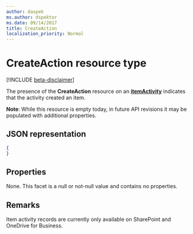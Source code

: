 ```yaml
---
author: daspek
ms.author: dspektor
ms.date: 09/14/2017
title: CreateAction
localization_priority: Normal
---
```

# CreateAction resource type

[!INCLUDE [beta-disclaimer](../../includes/beta-disclaimer.md)]

The presence of the **CreateAction** resource on an [**itemActivity**][activity] indicates that the activity created an item.

**Note**: While this resource is empty today, in future API revisions it may be populated with additional properties.

[activity]: itemactivity.md

## JSON representation

<!-- {
  "blockType": "resource",
  "optionalProperties": [ ],
  "@type": "microsoft.graph.createAction"
}-->

```json
{
}
```

## Properties

None. This facet is a null or not-null value and contains no properties.

## Remarks

Item activity records are currently only available on SharePoint and OneDrive for Business.

<!--
{
  "type": "#page.annotation",
  "description": "The CreateAction object provides information about the creation of an item.",
  "keywords": "activities,activity,action,create,creation",
  "section": "documentation",
  "tocPath": "Resources/CreateAction",
  "suppressions": []
}
-->
